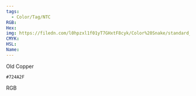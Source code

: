 ```yaml
---
tags:
  - Color/Tag/NTC
RGB:
Hex:
img: https://filedn.com/l0hpzxl1f01yT7GHxtF8cyk/Color%20Snake/standard_csv_to_svg/724A2F.svg
CMYK:
HSL:
Name:
---
```

Old Copper
```palette
#724A2F
```
RGB
